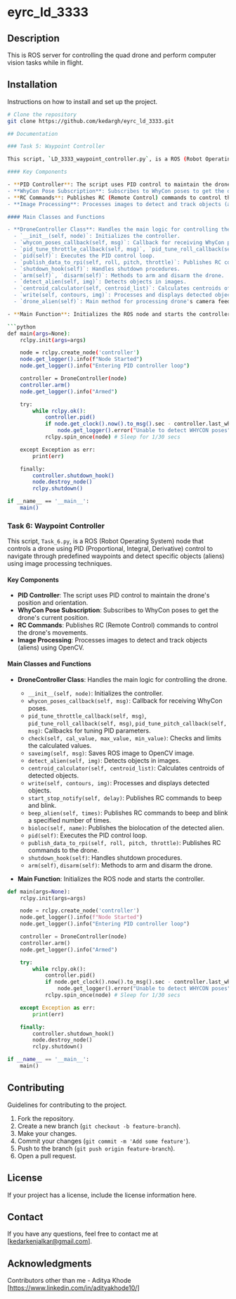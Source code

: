# eyrc_ld_3333

## Description
This is ROS server for controlling the quad drone and perform computer vision tasks while in flight.

## Installation
Instructions on how to install and set up the project.

```bash
# Clone the repository
git clone https://github.com/kedargh/eyrc_ld_3333.git

## Documentation

### Task 5: Waypoint Controller

This script, `LD_3333_waypoint_controller.py`, is a ROS (Robot Operating System) node that controls a drone using PID (Proportional, Integral, Derivative) control to navigate through predefined waypoints.

#### Key Components

- **PID Controller**: The script uses PID control to maintain the drone's position and orientation.
- **WhyCon Pose Subscription**: Subscribes to WhyCon poses to get the drone's current position.
- **RC Commands**: Publishes RC (Remote Control) commands to control the drone's movements.
- **Image Processing**: Processes images to detect and track objects (aliens) using OpenCV.

#### Main Classes and Functions

- **DroneController Class**: Handles the main logic for controlling the drone.
  - `__init__(self, node)`: Initializes the controller.
  - `whycon_poses_callback(self, msg)`: Callback for receiving WhyCon poses.
  - `pid_tune_throttle_callback(self, msg)`, `pid_tune_roll_callback(self, msg)`, `pid_tune_pitch_callback(self, msg)`: Callbacks for tuning PID parameters.
  - `pid(self)`: Executes the PID control loop.
  - `publish_data_to_rpi(self, roll, pitch, throttle)`: Publishes RC commands to the drone.
  - `shutdown_hook(self)`: Handles shutdown procedures.
  - `arm(self)`, `disarm(self)`: Methods to arm and disarm the drone.
  - `detect_alien(self, img)`: Detects objects in images.
  - `centroid_calculator(self, centroid_list)`: Calculates centroids of detected objects.
  - `write(self, contours, img)`: Processes and displays detected objects.
  - `drone_alien(self)`: Main method for processing drone's camera feed and detecting objects.

- **Main Function**: Initializes the ROS node and starts the controller.

```python
def main(args=None):
    rclpy.init(args=args)

    node = rclpy.create_node('controller')
    node.get_logger().info(f"Node Started")
    node.get_logger().info("Entering PID controller loop")

    controller = DroneController(node)
    controller.arm()
    node.get_logger().info("Armed")

    try:
        while rclpy.ok():
            controller.pid()
            if node.get_clock().now().to_msg().sec - controller.last_whycon_pose_received_at > 1:
                node.get_logger().error("Unable to detect WHYCON poses")
            rclpy.spin_once(node) # Sleep for 1/30 secs        

    except Exception as err:
        print(err)

    finally:
        controller.shutdown_hook()
        node.destroy_node()
        rclpy.shutdown()

if __name__ == '__main__':
    main()
```

### Task 6: Waypoint Controller

This script, `Task_6.py`, is a ROS (Robot Operating System) node that controls a drone using PID (Proportional, Integral, Derivative) control to navigate through predefined waypoints and detect specific objects (aliens) using image processing techniques.

#### Key Components

- **PID Controller**: The script uses PID control to maintain the drone's position and orientation.
- **WhyCon Pose Subscription**: Subscribes to WhyCon poses to get the drone's current position.
- **RC Commands**: Publishes RC (Remote Control) commands to control the drone's movements.
- **Image Processing**: Processes images to detect and track objects (aliens) using OpenCV.

#### Main Classes and Functions

- **DroneController Class**: Handles the main logic for controlling the drone.
  - `__init__(self, node)`: Initializes the controller.
  - `whycon_poses_callback(self, msg)`: Callback for receiving WhyCon poses.
  - `pid_tune_throttle_callback(self, msg)`, `pid_tune_roll_callback(self, msg)`, `pid_tune_pitch_callback(self, msg)`: Callbacks for tuning PID parameters.
  - `check(self, cal_value, max_value, min_value)`: Checks and limits the calculated values.
  - `saveimg(self, msg)`: Saves ROS image to OpenCV image.
  - `detect_alien(self, img)`: Detects objects in images.
  - `centroid_calculator(self, centroid_list)`: Calculates centroids of detected objects.
  - `write(self, contours, img)`: Processes and displays detected objects.
  - `start_stop_notify(self, delay)`: Publishes RC commands to beep and blink.
  - `beep_alien(self, times)`: Publishes RC commands to beep and blink a specified number of times.
  - `bioloc(self, name)`: Publishes the biolocation of the detected alien.
  - `pid(self)`: Executes the PID control loop.
  - `publish_data_to_rpi(self, roll, pitch, throttle)`: Publishes RC commands to the drone.
  - `shutdown_hook(self)`: Handles shutdown procedures.
  - `arm(self)`, `disarm(self)`: Methods to arm and disarm the drone.

- **Main Function**: Initializes the ROS node and starts the controller.

```python
def main(args=None):
    rclpy.init(args=args)

    node = rclpy.create_node('controller')
    node.get_logger().info(f"Node Started")
    node.get_logger().info("Entering PID controller loop")

    controller = DroneController(node)
    controller.arm()
    node.get_logger().info("Armed")

    try:
        while rclpy.ok():
            controller.pid()
            if node.get_clock().now().to_msg().sec - controller.last_whycon_pose_received_at > 1:
                node.get_logger().error("Unable to detect WHYCON poses")
            rclpy.spin_once(node) # Sleep for 1/30 secs        

    except Exception as err:
        print(err)

    finally:
        controller.shutdown_hook()
        node.destroy_node()
        rclpy.shutdown()

if __name__ == '__main__':
    main()
```

## Contributing
Guidelines for contributing to the project.

1. Fork the repository.
2. Create a new branch (`git checkout -b feature-branch`).
3. Make your changes.
4. Commit your changes (`git commit -m 'Add some feature'`).
5. Push to the branch (`git push origin feature-branch`).
6. Open a pull request.

## License
If your project has a license, include the license information here.

## Contact
If you have any questions, feel free to contact me at [kedarkenjalkar@gmail.com].

## Acknowledgments
Contributors other than me - Aditya Khode [https://www.linkedin.com/in/adityakhode10/]
